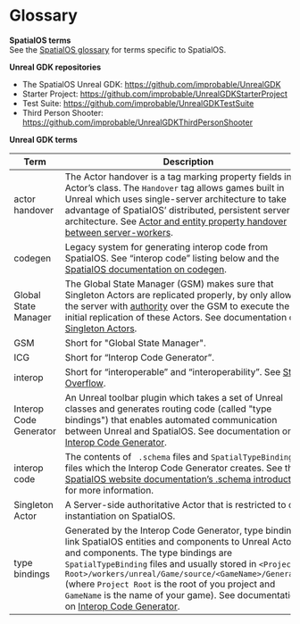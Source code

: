 # Glossary

**SpatialOS terms**<br/>
See the [SpatialOS glossary](https://docs.improbable.io/reference/latest/shared/glossary) for terms specific to SpatialOS.

**Unreal GDK repositories**<br/>
* The SpatialOS Unreal GDK: https://github.com/improbable/UnrealGDK
* Starter Project: https://github.com/improbable/UnrealGDKStarterProject
* Test Suite: https://github.com/improbable/UnrealGDKTestSuite
* Third Person Shooter: https://github.com/improbable/UnrealGDKThirdPersonShooter

**Unreal GDK terms**<br/>

| Term | Description | 
| ---- | ---- |
| actor handover | The Actor handover is a tag marking property fields in an Actor’s class. The `Handover` tag allows games built in Unreal which uses single-server architecture to take advantage of SpatialOS’ distributed, persistent server architecture. See [Actor and entity property handover between server-workers](/docs/content/handover-between-server-workers.md). |
| codegen | Legacy system for generating interop code from SpatialOS. See “interop code” listing below and the [SpatialOS documentation on codegen](https://docs.improbable.io/reference/13.1/shared/spatial-cli/spatial-worker-codegen). |
| Global State Manager | The Global State Manager (GSM) makes sure that Singleton Actors are replicated properly, by only allowing the server with [authority](https://docs.improbable.io/reference/13.1/shared/glossary#read-and-write-access-authority) over the GSM to execute the initial replication of these Actors. See documentation on [Singleton Actors](#singleton-actors.md).|
| GSM | Short for "Global State Manager". |
| ICG | Short for “Interop Code Generator”. |
| interop | Short for “interoperable” and “interoperability”. See [Stack Overflow](https://stackoverflow.com/questions/5300383/interoperability). |
| Interop Code Generator | An Unreal toolbar plugin which takes a set of Unreal classes and generates routing code (called "type bindings") that enables automated communication between Unreal and SpatialOS. See documentation on [Interop Code Generator](interop.md).|
|interop code |The contents of ` .schema` files and `SpatialTypeBinding` files which the Interop Code Generator creates. See the [SpatialOS website documentation’s .schema introduction](https://docs.improbable.io/reference/latest/shared/schema/introduction) for more information. |
| Singleton Actor | A Server-side authoritative Actor that is restricted to one instantiation on SpatialOS. |
| type bindings | Generated by the Interop Code Generator,  type bindings link SpatialOS entities and components to Unreal Actors and components. The type bindings are `SpatialTypeBinding` files and usually stored in `<Project Root>/workers/unreal/Game/source/<GameName>/Generated/` (where `Project Root` is the root of you project and  `GameName` is the name of your game). See documentation on [Interop Code Generator](interop.md).|

[//]: # (Editorial review status: Full review 2018-07-23)
[//]: # (Issues to deal with, but not limited to:)
[//]: # (1. Adding more terms)